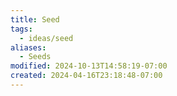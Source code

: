 ```yaml
---
title: Seed
tags:
  - ideas/seed
aliases:
  - Seeds
modified: 2024-10-13T14:58:19-07:00
created: 2024-04-16T23:18:48-07:00
---
```


